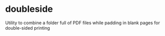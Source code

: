 doubleside
==========

Utility to combine a folder full of PDF files while padding in blank pages for double-sided printing